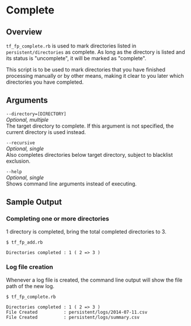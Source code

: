 # Complete

## Overview

`tf_fp_complete.rb` is used to mark directories listed in `persistent/directories` as complete. As long as the directory is listed and its status is "uncomplete", it will be marked as "complete".

This script is to be used to mark directories that you have finished processing manually or by other means, making it clear to you later which directories you have completed.

## Arguments

`--directory=[DIRECTORY]`  
*Optional, multiple*  
The target directory to complete. If this argument is not specified, the current directory is used instead.

`--recursive`  
*Optional, single*  
Also completes directories below target directory, subject to blacklist exclusion.

`--help`  
*Optional, single*  
Shows command line arguments instead of executing.

## Sample Output

### Completing one or more directories

1 directory is completed, bring the total completed directories to 3.
```
$ tf_fp_add.rb

Directories completed : 1 ( 2 => 3 )
```

### Log file creation

Whenever a log file is created, the command line output will show the file path of the new log.
```
$ tf_fp_complete.rb

Directories completed : 1 ( 2 => 3 )
File Created          : persistent/logs/2014-07-11.csv
File Created          : persistent/logs/summary.csv
```
